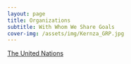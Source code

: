 ```yaml
---
layout: page
title: Organizations
subtitle: With Whom We Share Goals
cover-img: /assets/img/Kernza_GRP.jpg
---
```


[The United Nations](https://www.un.org/en/)
